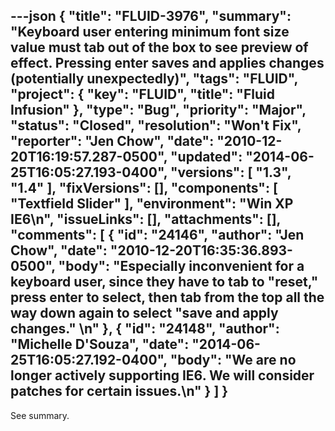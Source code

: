 ---json
{
  "title": "FLUID-3976",
  "summary": "Keyboard user entering minimum font size value must tab out of the box to see preview of effect. Pressing enter saves and applies changes (potentially unexpectedly)",
  "tags": "FLUID",
  "project": {
    "key": "FLUID",
    "title": "Fluid Infusion"
  },
  "type": "Bug",
  "priority": "Major",
  "status": "Closed",
  "resolution": "Won't Fix",
  "reporter": "Jen Chow",
  "date": "2010-12-20T16:19:57.287-0500",
  "updated": "2014-06-25T16:05:27.193-0400",
  "versions": [
    "1.3",
    "1.4"
  ],
  "fixVersions": [],
  "components": [
    "Textfield Slider"
  ],
  "environment": "Win XP IE6\n",
  "issueLinks": [],
  "attachments": [],
  "comments": [
    {
      "id": "24146",
      "author": "Jen Chow",
      "date": "2010-12-20T16:35:36.893-0500",
      "body": "Especially inconvenient for a keyboard user, since they have to tab to \"reset,\" press enter to select, then tab from the top all the way down again to select \"save and apply changes.\"&#x20;\n"
    },
    {
      "id": "24148",
      "author": "Michelle D'Souza",
      "date": "2014-06-25T16:05:27.192-0400",
      "body": "We are no longer actively supporting IE6. We will consider patches for certain issues.\n"
    }
  ]
}
---
See summary.&#x20;

        